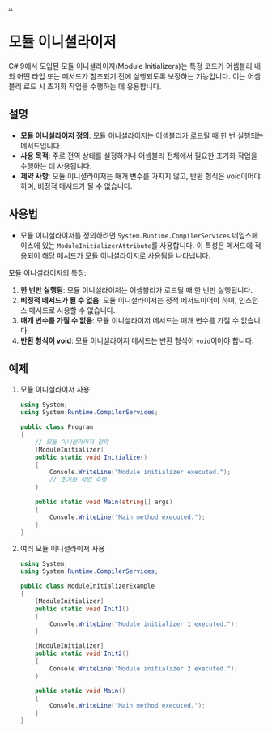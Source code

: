 [..](../README.md)

# 모듈 이니셜라이저

C# 9에서 도입된 모듈 이니셜라이저(Module Initializers)는 특정 코드가 어셈블리 내의 어떤 타입 또는 메서드가 참조되기 전에 실행되도록 보장하는 기능입니다. 
이는 어셈블리 로드 시 초기화 작업을 수행하는 데 유용합니다.

## 설명

- **모듈 이니셜라이저 정의**: 모듈 이니셜라이저는 어셈블리가 로드될 때 한 번 실행되는 메서드입니다.
- **사용 목적**: 주로 전역 상태를 설정하거나 어셈블리 전체에서 필요한 초기화 작업을 수행하는 데 사용됩니다.
- **제약 사항**: 모듈 이니셜라이저는 매개 변수를 가지지 않고, 반환 형식은 void이어야 하며, 비정적 메서드가 될 수 없습니다.

## 사용법
- 모듈 이니셜라이저를 정의하려면 `System.Runtime.CompilerServices` 네임스페이스에 있는 `ModuleInitializerAttribute`를 사용합니다. 이 특성은 메서드에 적용되어 해당 메서드가 모듈 이니셜라이저로 사용됨을 나타냅니다.

모듈 이니셜라이저의 특징:
1. **한 번만 실행됨**: 모듈 이니셜라이저는 어셈블리가 로드될 때 한 번만 실행됩니다.
2. **비정적 메서드가 될 수 없음**: 모듈 이니셜라이저는 정적 메서드이어야 하며, 인스턴스 메서드로 사용할 수 없습니다.
3. **매개 변수를 가질 수 없음**: 모듈 이니셜라이저 메서드는 매개 변수를 가질 수 없습니다.
4. **반환 형식이 void**: 모듈 이니셜라이저 메서드는 반환 형식이 `void`이어야 합니다.

## 예제

1. 모듈 이니셜라이저 사용
    ```cs
    using System;
    using System.Runtime.CompilerServices;

    public class Program
    {
        // 모듈 이니셜라이저 정의
        [ModuleInitializer]
        public static void Initialize()
        {
            Console.WriteLine("Module initializer executed.");
            // 초기화 작업 수행
        }

        public static void Main(string[] args)
        {
            Console.WriteLine("Main method executed.");
        }
    }
    ```

2. 여러 모듈 이니셜라이저 사용
    ```cs
    using System;
    using System.Runtime.CompilerServices;

    public class ModuleInitializerExample
    {
        [ModuleInitializer]
        public static void Init1()
        {
            Console.WriteLine("Module initializer 1 executed.");
        }

        [ModuleInitializer]
        public static void Init2()
        {
            Console.WriteLine("Module initializer 2 executed.");
        }

        public static void Main()
        {
            Console.WriteLine("Main method executed.");
        }
    }
    ```
